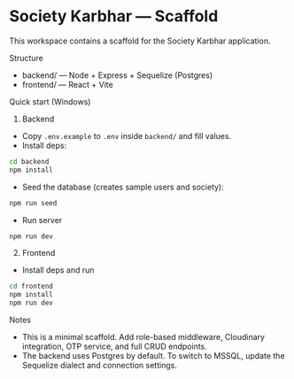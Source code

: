 # Society Karbhar — Scaffold

This workspace contains a scaffold for the Society Karbhar application.

Structure
- backend/ — Node + Express + Sequelize (Postgres)
- frontend/ — React + Vite

Quick start (Windows)

1) Backend

 - Copy `.env.example` to `.env` inside `backend/` and fill values.
 - Install deps:

```bash
cd backend
npm install
```

 - Seed the database (creates sample users and society):

```bash
npm run seed
```

 - Run server

```bash
npm run dev
```

2) Frontend

 - Install deps and run

```bash
cd frontend
npm install
npm run dev
```

Notes
- This is a minimal scaffold. Add role-based middleware, Cloudinary integration, OTP service, and full CRUD endpoints.
- The backend uses Postgres by default. To switch to MSSQL, update the Sequelize dialect and connection settings.
